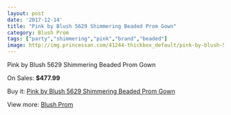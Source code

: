 ```yaml
---
layout: post
date: '2017-12-14'
title: "Pink by Blush 5629 Shimmering Beaded Prom Gown"
category: Blush Prom
tags: ["party","shimmering","pink","brand","beaded"]
image: http://img.princessan.com/41244-thickbox_default/pink-by-blush-5629-shimmering-beaded-prom-gown.jpg
---
```

Pink by Blush 5629 Shimmering Beaded Prom Gown

On Sales: **$477.99**
<a href="https://www.princessan.com/en/blush-prom/19200-pink-by-blush-5629-shimmering-beaded-prom-gown.html"><amp-img layout="responsive" width="600" height="600" src="//img.princessan.com/41244-thickbox_default/pink-by-blush-5629-shimmering-beaded-prom-gown.jpg" alt="Pink by Blush 5629 Shimmering Beaded Prom Gown 0" /></a>
<a href="https://www.princessan.com/en/blush-prom/19200-pink-by-blush-5629-shimmering-beaded-prom-gown.html"><amp-img layout="responsive" width="600" height="600" src="//img.princessan.com/41247-thickbox_default/pink-by-blush-5629-shimmering-beaded-prom-gown.jpg" alt="Pink by Blush 5629 Shimmering Beaded Prom Gown 1" /></a>
<a href="https://www.princessan.com/en/blush-prom/19200-pink-by-blush-5629-shimmering-beaded-prom-gown.html"><amp-img layout="responsive" width="600" height="600" src="//img.princessan.com/41246-thickbox_default/pink-by-blush-5629-shimmering-beaded-prom-gown.jpg" alt="Pink by Blush 5629 Shimmering Beaded Prom Gown 2" /></a>
<a href="https://www.princessan.com/en/blush-prom/19200-pink-by-blush-5629-shimmering-beaded-prom-gown.html"><amp-img layout="responsive" width="600" height="600" src="//img.princessan.com/41245-thickbox_default/pink-by-blush-5629-shimmering-beaded-prom-gown.jpg" alt="Pink by Blush 5629 Shimmering Beaded Prom Gown 3" /></a>

Buy it: [Pink by Blush 5629 Shimmering Beaded Prom Gown](https://www.princessan.com/en/blush-prom/19200-pink-by-blush-5629-shimmering-beaded-prom-gown.html "Pink by Blush 5629 Shimmering Beaded Prom Gown")

View more: [Blush Prom](https://www.princessan.com/en/180-blush-prom "Blush Prom")